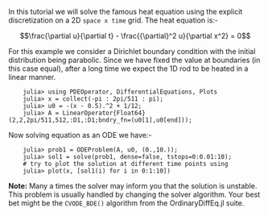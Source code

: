In this tutorial we will solve the famous heat equation using the explicit discretization on a 2D `space x time` grid. The heat equation is:-
        
$$\frac{\partial u}{\partial t} - \frac{{\partial}^2 u}{\partial x^2} = 0$$

For this example we consider a Dirichlet boundary condition with the initial distribution being parabolic. Since we have fixed the value at boundaries (in this case equal), after a long time we expect the 1D rod to be heated in a linear manner.

        julia> using PDEOperator, DifferentialEquations, Plots
        julia> x = collect(-pi : 2pi/511 : pi);
        julia> u0 = -(x - 0.5).^2 + 1/12;
        julia> A = LinearOperator{Float64}(2,2,2pi/511,512,:D1,:D1;bndry_fn=(u0[1],u0[end]));

Now solving equation as an ODE we have:-
    
        julia> prob1 = ODEProblem(A, u0, (0.,10.));
        julia> sol1 = solve(prob1, dense=false, tstops=0:0.01:10);
        # try to plot the solution at different time points using
        julia> plot(x, [sol1(i) for i in 0:1:10])

**Note:** Many a times the solver may inform you that the solution is unstable. This problem is usually handled by changing the solver algorithm. Your best bet might be the `CVODE_BDE()` algorithm from the OrdinaryDiffEq.jl suite.